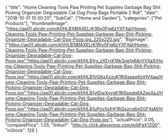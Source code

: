 {
	"title": "Home Cleaning Tools Paw Printing Pet Supplies Garbage Bag Shit Picking Organizer Degradable Cat Dog Poop Bags Portable 2 Roll",
	"date": "2018-10-31 10:30:20",
	"SubCat": ["Home and Garden"],
	"categories": ["Pet Products"],
	"thumbnailImage": "https://ae01.alicdn.com/kf/HLB1l8fAXELrK1Rjy0Fjq6zYXFXaI/Home-Cleaning-Tools-Paw-Printing-Pet-Supplies-Garbage-Bag-Shit-Picking-Organizer-Degradable-Cat-Dog-Poop.jpg_220x220.jpg",
	"BigImage": ["https://ae01.alicdn.com/kf/HLB1l8fAXELrK1Rjy0Fjq6zYXFXaI/Home-Cleaning-Tools-Paw-Printing-Pet-Supplies-Garbage-Bag-Shit-Picking-Organizer-Degradable-Cat-Dog-Poop.jpg","https://ae01.alicdn.com/kf/HLB1ry_zXErrK1RkSne1q6ArVVXaX/Home-Cleaning-Tools-Paw-Printing-Pet-Supplies-Garbage-Bag-Shit-Picking-Organizer-Degradable-Cat-Dog-Poop.jpg","https://ae01.alicdn.com/kf/HLB1VQ6xXzzuK1RjSspeq6ziHVXaa/Home-Cleaning-Tools-Paw-Printing-Pet-Supplies-Garbage-Bag-Shit-Picking-Organizer-Degradable-Cat-Dog-Poop.jpg","https://ae01.alicdn.com/kf/HLB1ytDwXvvsK1RjSspdq6AZepXaJ/Home-Cleaning-Tools-Paw-Printing-Pet-Supplies-Garbage-Bag-Shit-Picking-Organizer-Degradable-Cat-Dog-Poop.jpg","https://ae01.alicdn.com/kf/HLB1uPzxXsfrK1RjSszcq6xGGFXaM/Home-Cleaning-Tools-Paw-Printing-Pet-Supplies-Garbage-Bag-Shit-Picking-Organizer-Degradable-Cat-Dog-Poop.jpg"],
	"actualPrice": 0.05,
	"comparePrice": 1.05,
	"linkurl": "http://s.click.aliexpress.com/e/bFgX1ZQ0",
	"inStock": 126
}
